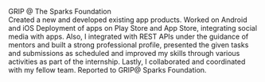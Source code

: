 
GRIP @ The Sparks Foundation                          
Created a new and developed existing app products. Worked on Android and iOS
Deployment of apps on Play Store and App Store, integrating social media with apps. Also, I integrated
with REST APIs under the guidance of mentors and built a strong professional profile, presented the
given tasks and submissions as scheduled and improved my skills through various activities as part of
the internship. Lastly, I collaborated and coordinated with my fellow team. Reported to GRIP@ Sparks
Foundation.
